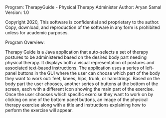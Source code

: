 Program: TherapyGuide - Physical Therapy Administer 
Author:  Aryan Samal 
Version: 1.0 

Copyright 2020, This software is confidential and proprietary to the author. Copy, download,
and reproduction of the software in any form is prohibited unless for academic purposes.

Program Overview:

Therapy Guide is a Java application that auto-selects a set of therapy postures to be administered
based on the desired body part needing physical therapy. It displays both a visual representation
of postures and associated text-based instructions. The application uses a series of left-panel
buttons in the GUI where the user can choose which part of the body they want to work out: feet,
knees, hips, trunk, or hamstrings. Based on the body part the user chooses, another series of buttons
at the bottom of the screen, each with a different icon showing the main part of the exercise.
Once the user chooses which specific exercise they want to work on by clicking on one of the bottom
panel buttons, an image of the physical therapy exercise along with a title and instructions explaining
how to perform the exercise will appear.
